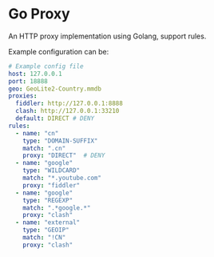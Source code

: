 # Go Proxy

An HTTP proxy implementation using Golang, support rules.

Example configuration can be:
```yaml
# Example config file
host: 127.0.0.1
port: 18888
geo: GeoLite2-Country.mmdb
proxies:
  fiddler: http://127.0.0.1:8888
  clash: http://127.0.0.1:33210
  default: DIRECT # DENY
rules:
  - name: "cn"
    type: "DOMAIN-SUFFIX"
    match: ".cn"
    proxy: "DIRECT"  # DENY
  - name: "google"
    type: "WILDCARD"
    match: "*.youtube.com"
    proxy: "fiddler"
  - name: "google"
    type: "REGEXP"
    match: ".*google.*"
    proxy: "clash"
  - name: "external"
    type: "GEOIP"
    match: "!CN"
    proxy: "clash"
```